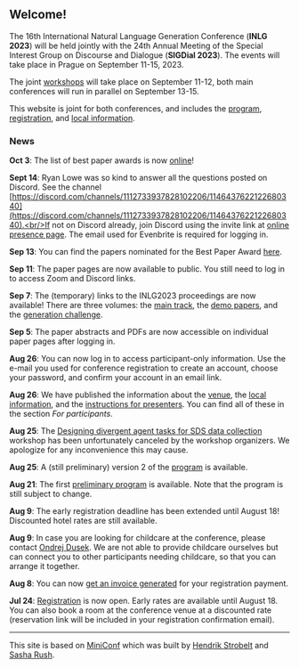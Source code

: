 ## Welcome!

The 16th International Natural Language Generation Conference (**INLG 2023**) will be held jointly with the 24th Annual Meeting of the Special Interest Group on Discourse and Dialogue (**SIGDial 2023**).
The events will take place in Prague on September 11-15, 2023.

The joint [workshops](workshops.html) will take place on September 11-12, both main conferences will run in parallel on September 13-15.

This website is joint for both conferences, and includes the [program](calendar.html), [registration](registration.html), and [local information](local.html).


### News

**Oct 3**: The list of best paper awards is now [online](awards.html)!

**Sept 14**: Ryan Lowe was so kind to answer all the questions posted on Discord. See the channel [https://discord.com/channels/1112733937828102206/1146437622122680340](https://discord.com/channels/1112733937828102206/1146437622122680340).<br/>If not on Discord already, join Discord using the invite link at [online presence page](https://sigdialinlg2023.github.io/onlinepresence.html). The email used for Evenbrite  is required for logging in.

**Sep 13**: You can find the papers nominated for the Best Paper Award [here](awards.html).

**Sep 11**: The paper pages are now available to public. You still need to log in to access Zoom and Discord links.

**Sep 7**: The (temporary) links to the INLG2023 proceedings are now available! There are three volumes: the [main track](https://preview.aclanthology.org/inlg-23-ingestion/volumes/2023.inlg-1/), the [demo papers](https://preview.aclanthology.org/inlg-23-ingestion/volumes/2023.inlg-demos/), and the [generation challenge](https://preview.aclanthology.org/inlg-23-ingestion/volumes/2023.inlg-genchal/).

**Sep 5**: The paper abstracts and PDFs are now accessible on individual paper pages after logging in.

**Aug 26**: You can now log in to access participant-only information. Use the e-mail you used for conference registration to create an account, choose your password, and confirm your account in an email link.

**Aug 26**: We have published the information about the [venue](/venue.html), the [local information](/local.html), and the [instructions for presenters](/presenters.html). You can find all of these in the section *For participants*.

**Aug 25**: The [Designing divergent agent tasks for SDS data collection](https://icsresearch.ucd.ie/sigDial23/web/index.html) workshop has been unfortunately canceled by the workshop organizers. We apologize for any inconvenience this may cause.

**Aug 25**: A (still preliminary) version 2 of the [program](calendar.html) is available.

**Aug 21**: The first [preliminary program](calendar.html) is available. Note that the program is still subject to change.

**Aug 9**: The early registration deadline has been extended until August 18! Discounted hotel rates are still available.

**Aug 9**: In case you are looking for childcare at the conference, please contact [Ondrej Dusek](https://ufal.mff.cuni.cz/ondrej-dusek). We are not able to provide childcare ourselves but can connect you to other participants needing childcare, so that you can arrange it together.

**Aug 8**: You can now [get an invoice generated](invoice.html) for your registration payment.

**Jul 24**: [Registration](registration.html) is now open. Early rates are available until August 18. You can also book a room at the conference venue at a discounted rate (reservation link will be included in your registration confirmation email).

---

This site is based on [MiniConf](https://github.com/Mini-Conf/Mini-Conf) which was built by [Hendrik Strobelt](http://twitter.com/hen_str) and [Sasha Rush](http://twitter.com/srush_nlp).

